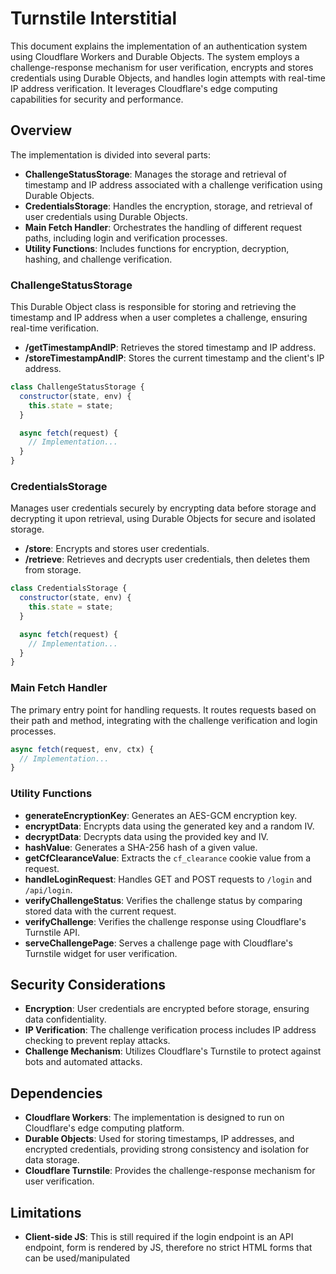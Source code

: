 # Turnstile Interstitial

This document explains the implementation of an authentication system using Cloudflare Workers and Durable Objects. The system employs a challenge-response mechanism for user verification, encrypts and stores credentials using Durable Objects, and handles login attempts with real-time IP address verification. It leverages Cloudflare's edge computing capabilities for security and performance.

## Overview

The implementation is divided into several parts:

- **ChallengeStatusStorage**: Manages the storage and retrieval of timestamp and IP address associated with a challenge verification using Durable Objects.
- **CredentialsStorage**: Handles the encryption, storage, and retrieval of user credentials using Durable Objects.
- **Main Fetch Handler**: Orchestrates the handling of different request paths, including login and verification processes.
- **Utility Functions**: Includes functions for encryption, decryption, hashing, and challenge verification.

### ChallengeStatusStorage

This Durable Object class is responsible for storing and retrieving the timestamp and IP address when a user completes a challenge, ensuring real-time verification.

- **/getTimestampAndIP**: Retrieves the stored timestamp and IP address.
- **/storeTimestampAndIP**: Stores the current timestamp and the client's IP address.

```javascript
class ChallengeStatusStorage {
  constructor(state, env) {
    this.state = state;
  }

  async fetch(request) {
    // Implementation...
  }
}
```

### CredentialsStorage

Manages user credentials securely by encrypting data before storage and decrypting it upon retrieval, using Durable Objects for secure and isolated storage.

- **/store**: Encrypts and stores user credentials.
- **/retrieve**: Retrieves and decrypts user credentials, then deletes them from storage.

```javascript
class CredentialsStorage {
  constructor(state, env) {
    this.state = state;
  }

  async fetch(request) {
    // Implementation...
  }
}
```

### Main Fetch Handler

The primary entry point for handling requests. It routes requests based on their path and method, integrating with the challenge verification and login processes.

```javascript
async fetch(request, env, ctx) {
  // Implementation...
}
```

### Utility Functions

- **generateEncryptionKey**: Generates an AES-GCM encryption key.
- **encryptData**: Encrypts data using the generated key and a random IV.
- **decryptData**: Decrypts data using the provided key and IV.
- **hashValue**: Generates a SHA-256 hash of a given value.
- **getCfClearanceValue**: Extracts the `cf_clearance` cookie value from a request.
- **handleLoginRequest**: Handles GET and POST requests to `/login` and `/api/login`.
- **verifyChallengeStatus**: Verifies the challenge status by comparing stored data with the current request.
- **verifyChallenge**: Verifies the challenge response using Cloudflare's Turnstile API.
- **serveChallengePage**: Serves a challenge page with Cloudflare's Turnstile widget for user verification.

## Security Considerations

- **Encryption**: User credentials are encrypted before storage, ensuring data confidentiality.
- **IP Verification**: The challenge verification process includes IP address checking to prevent replay attacks.
- **Challenge Mechanism**: Utilizes Cloudflare's Turnstile to protect against bots and automated attacks.

## Dependencies

- **Cloudflare Workers**: The implementation is designed to run on Cloudflare's edge computing platform.
- **Durable Objects**: Used for storing timestamps, IP addresses, and encrypted credentials, providing strong consistency and isolation for data storage.
- **Cloudflare Turnstile**: Provides the challenge-response mechanism for user verification.

## Limitations
- **Client-side JS**: This is still required if the login endpoint is an API endpoint, form is rendered by JS, therefore no strict HTML forms that can be used/manipulated

